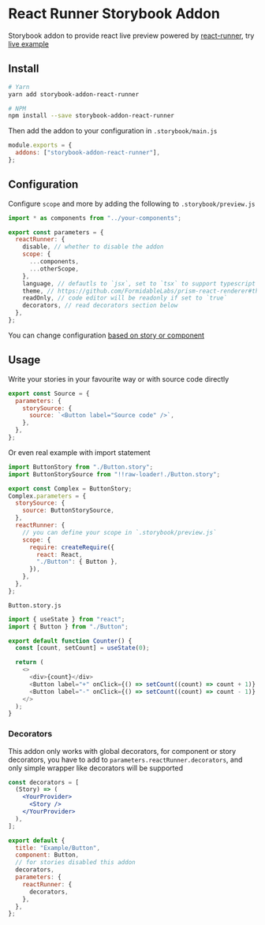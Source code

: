 # React Runner Storybook Addon

Storybook addon to provide react live preview powered by [react-runner](https://github.com/nihgwu/react-runner), try [live example](https://nihgwu.github.io/storybook-addon-react-runner)

## Install

```bash
# Yarn
yarn add storybook-addon-react-runner

# NPM
npm install --save storybook-addon-react-runner
```

Then add the addon to your configuration in `.storybook/main.js`

```js
module.exports = {
  addons: ["storybook-addon-react-runner"],
};
```

## Configuration

Configure `scope` and more by adding the following to `.storybook/preview.js`

```js
import * as components from "../your-components";

export const parameters = {
  reactRunner: {
    disable, // whether to disable the addon
    scope: {
      ...components,
      ...otherScope,
    },
    language, // defautls to `jsx`, set to `tsx` to support typescript
    theme, // https://github.com/FormidableLabs/prism-react-renderer#theming
    readOnly, // code editor will be readonly if set to `true`
    decorators, // read decorators section below
  },
};
```

You can change configuration [based on story or component](https://storybook.js.org/docs/react/writing-stories/parameters)

## Usage

Write your stories in your favourite way or with source code directly

```js
export const Source = {
  parameters: {
    storySource: {
      source: `<Button label="Source code" />`,
    },
  },
};
```

Or even real example with import statement

```js
import ButtonStory from "./Button.story";
import ButtonStorySource from "!!raw-loader!./Button.story";

export const Complex = ButtonStory;
Complex.parameters = {
  storySource: {
    source: ButtonStorySource,
  },
  reactRunner: {
    // you can define your scope in `.storybook/preview.js`
    scope: {
      require: createRequire({
        react: React,
        "./Button": { Button },
      }),
    },
  },
};
```

`Button.story.js`

```js
import { useState } from "react";
import { Button } from "./Button";

export default function Counter() {
  const [count, setCount] = useState(0);

  return (
    <>
      <div>{count}</div>
      <Button label="+" onClick={() => setCount((count) => count + 1)} />
      <Button label="-" onClick={() => setCount((count) => count - 1)} />
    </>
  );
}
```

### Decorators

This addon only works with global decorators, for component or story decorators, you have to add to `parameters.reactRunner.decorators`, and only simple wrapper like decorators will be supported

```jsx
const decorators = [
  (Story) => (
    <YourProvider>
      <Story />
    </YourProvider>
  ),
];

export default {
  title: "Example/Button",
  component: Button,
  // for stories disabled this addon
  decorators,
  parameters: {
    reactRunner: {
      decorators,
    },
  },
};
```

